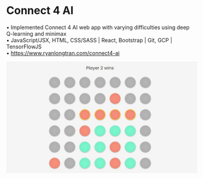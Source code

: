# Connect 4 AI

• Implemented Connect 4 AI web app with varying difficulties using deep Q-learning and minimax  
• JavaScript/JSX, HTML, CSS/SASS | React, Bootstrap | Git, GCP | TensorFlowJS  
• https://www.ryanlongtran.com/connect4-ai

![Image of app](https://raw.githubusercontent.com/ryantran2165/ryantran2165.github.io/source/src/assets/images/connect4_ai.jpg)
